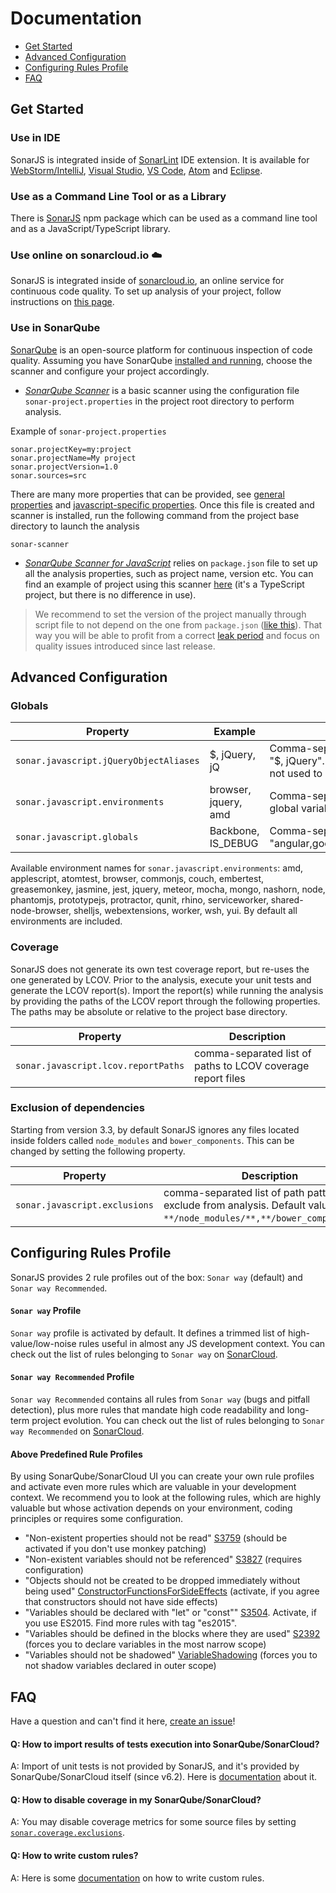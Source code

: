 # Documentation

* [Get Started](#get-started)
* [Advanced Configuration](#advanced-configuration)
* [Configuring Rules Profile](#rule-profile)
* [FAQ](#faq)


## <a name="get-started"></a>Get Started

### Use in IDE

SonarJS is integrated inside of [SonarLint](https://www.sonarlint.org/) IDE extension. It is available for [WebStorm/IntelliJ](https://www.sonarlint.org/intellij/index.html), [Visual Studio](https://www.sonarlint.org/visualstudio/index.html), [VS Code](https://www.sonarlint.org/vscode/index.html), [Atom](https://www.sonarlint.org/atom/index.html) and [Eclipse](https://www.sonarlint.org/eclipse/index.html).

### Use as a Command Line Tool or as a Library
There is [SonarJS](https://www.npmjs.com/package/sonarjs) npm package which can be used as a command line tool and as a JavaScript/TypeScript library.

### Use online on sonarcloud.io :cloud:
SonarJS is integrated inside of [sonarcloud.io](https://about.sonarcloud.io/), an online service for continuous code quality. To set up analysis of your project, follow instructions on [this page](https://about.sonarcloud.io/get-started/). 

### Use in SonarQube

[SonarQube](https://www.sonarqube.org/) is an open-source platform for continuous inspection of code quality. 
Assuming you have SonarQube [installed and running](https://docs.sonarqube.org/display/SONAR/Setup+and+Upgrade), choose the scanner and configure your project accordingly.

* [*SonarQube Scanner*](https://docs.sonarqube.org/display/SCAN/Analyzing+with+SonarQube+Scanner) is a basic scanner using the configuration file `sonar-project.properties` in the project root directory to perform analysis.

Example of `sonar-project.properties`
```properties
sonar.projectKey=my:project
sonar.projectName=My project
sonar.projectVersion=1.0
sonar.sources=src
```
There are many more properties that can be provided, see [general properties](https://docs.sonarqube.org/display/SONAR/Analysis+Parameters) and [javascript-specific properties](#advanced-configuration). Once this file is created and scanner is installed, run the following command from the project base directory to launch the analysis
```
sonar-scanner
```

* [*SonarQube Scanner for JavaScript*](https://github.com/bellingard/sonar-scanner-npm) relies on `package.json` file to set up all the analysis properties, such as project name, version etc. You can find an example of project using this scanner [here](https://github.com/SonarSource/SonarTS-example/tree/master/example1) (it's a TypeScript project, but there is no difference in use).

>We recommend to set the version of the project manually through script file to not depend on the one from `package.json` ([like this](https://github.com/SonarSource/SonarTS-example/blob/master/example1/analyse.js#L8)). That way you will be able to profit from a correct [leak period](https://docs.sonarqube.org/display/SONAR/Fixing+the+Water+Leak) and focus on quality issues introduced since last release.

## <a name="advanced-configuration"></a>Advanced Configuration

### Globals
Property | Example | Description
---------|---------|------------
`sonar.javascript.jQueryObjectAliases` |	$, jQuery, jQ	| Comma-separated list of names used to address jQuery object. Default value is "$, jQuery". NOTE These names are used only to detect jQuery usages, they are not used to build the list of globals.
`sonar.javascript.environments` | browser, jquery, amd | Comma-separated list of environments names. The analyzer automatically adds global variables based on that list. 
`sonar.javascript.globals` | Backbone, IS_DEBUG	| Comma-separated list of global variables. Default value is "angular,goog,google,OpenLayers,d3,dojo,dojox,dijit,Backbone,moment,casper".

Available environment names for `sonar.javascript.environments`: amd, applescript, atomtest, browser, commonjs, couch, embertest, greasemonkey, jasmine, jest, jquery, meteor, mocha, mongo, nashorn, node, phantomjs, prototypejs, protractor, qunit, rhino, serviceworker, shared-node-browser, shelljs, webextensions, worker, wsh, yui. By default all environments are included.
### <a name="coverage"></a>Coverage
SonarJS does not generate its own test coverage report, but re-uses the one generated by LCOV. 
Prior to the analysis, execute your unit tests and generate the LCOV report(s).
Import the report(s) while running the analysis by providing the paths of the LCOV report through the following properties. The paths may be absolute or relative to the project base directory.

Property | Description
---------|------------
`sonar.javascript.lcov.reportPaths` | comma-separated list of paths to LCOV coverage report files

### Exclusion of dependencies

Starting from version 3.3, by default SonarJS ignores any files located inside folders called `node_modules` and `bower_components`. This can be changed by setting the following property.

Property | Description
---------|------------
`sonar.javascript.exclusions` | comma-separated list of path patterns to exclude from analysis. Default value is `**/node_modules/**,**/bower_components/**`.

## <a name="rule-profile"></a>Configuring Rules Profile

SonarJS provides 2 rule profiles out of the box: `Sonar way` (default) and `Sonar way Recommended`.

#### `Sonar way` Profile
`Sonar way` profile is activated by default. It defines a trimmed list of high-value/low-noise rules useful in almost any JS development context. You can check out the list of rules belonging to `Sonar way` on [SonarCloud](https://sonarcloud.io/organizations/default/rules#qprofile=js-sonar-way-56838|activation=true).

#### `Sonar way Recommended` Profile
`Sonar way Recommended` contains all rules from `Sonar way` (bugs and pitfall detection), plus more rules that mandate high code readability and long-term project evolution. You can check out the list of rules belonging to `Sonar way Recommended` on [SonarCloud](https://sonarcloud.io/organizations/default/rules#qprofile=js-sonar-way-recommended-64843|activation=true).

#### Above Predefined Rule Profiles
By using SonarQube/SonarCloud UI you can create your own rule profiles and activate even more rules which are valuable in your development context. We recommend you to look at the following rules, which are highly valuable but whose activation depends on your environment, coding principles or requires some configuration.
* "Non-existent properties should not be read" [S3759](https://sonarcloud.io/organizations/default/rules#rule_key=javascript%3AS3759) (should be activated if you don't use monkey patching)
* "Non-existent variables should not be referenced" [S3827](https://sonarcloud.io/organizations/default/rules#rule_key=javascript%3AS3827) (requires configuration)
* "Objects should not be created to be dropped immediately without being used" [ConstructorFunctionsForSideEffects](https://sonarcloud.io/organizations/default/rules#rule_key=javascript%3AConstructorFunctionsForSideEffects) (activate, if you agree that constructors should not have side effects)
* "Variables should be declared with "let" or "const"" [S3504](https://sonarcloud.io/organizations/default/rules#rule_key=javascript%3AS3504). Activate, if you use ES2015. Find more rules with tag "es2015".
* "Variables should be defined in the blocks where they are used" [S2392](https://sonarcloud.io/organizations/default/rules#rule_key=javascript%3AS2392) (forces you to declare variables in the most narrow scope)
* "Variables should not be shadowed" [VariableShadowing](https://sonarcloud.io/organizations/default/rules#rule_key=javascript%3AVariableShadowing) (forces you to not shadow variables declared in outer scope)

## <a name="faq"></a>FAQ

Have a question and can't find it here, [create an issue](https://github.com/SonarSource/SonarJS/issues/new)!

#### Q: How to import results of tests execution into SonarQube/SonarCloud?
A: Import of unit tests is not provided by SonarJS, and it's provided by SonarQube/SonarCloud itself (since v6.2). Here is [documentation](https://docs.sonarqube.org/display/SONAR/Generic+Test+Data) about it.

#### Q: How to disable coverage in my SonarQube/SonarCloud?
A: You may disable coverage metrics for some source files by setting [`sonar.coverage.exclusions`](https://docs.sonarqube.org/display/SONAR/Narrowing+the+Focus#NarrowingtheFocus-IgnoreCodeCoverage).

#### Q: How to write custom rules?
A: Here is some [documentation](/docs/CUSTOM_RULES.md) on how to write custom rules.
